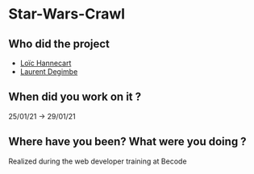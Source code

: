 # Star-Wars-Crawl

## Who did the project 

* [Loïc Hannecart](https://github.com/HanLoi)
* [Laurent Degimbe](https://github.com/DegimbeLaurent)

## When did you work on it ?
25/01/21 -> 29/01/21

## Where have you been? What were you doing ?
Realized during the web developer training at Becode


